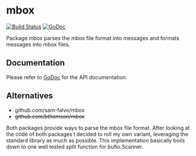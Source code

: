 mbox
====
[![Build Status](https://travis-ci.org/blabber/mbox.svg?branch=master)](https://travis-ci.org/blabber/mbox)
[![GoDoc](https://godoc.org/github.com/blabber/mbox?status.svg)](https://godoc.org/github.com/blabber/mbox)

Package mbox parses the mbox file format into messages and formats messages into
mbox files.

Documentation
-------------
Please refer to [GoDoc](https://godoc.org/github.com/blabber/mbox) for the API
documentation.

Alternatives
------------
* github.com/sam-falvo/mbox
* ~~github.com/bthomson/mbox~~

Both packages provide ways to parse the mbox file format. After looking at the
code of both packages I decided to roll my own variant, leveraging the standard
library as much as possible. This implementation basically boils down to one
well tested split function for bufio.Scanner.
